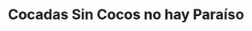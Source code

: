 ---
title: "Cocadas Sin Cocos no hay Paraíso"
url: /carrizal/cocadas-sin-cocos-no-hay-paraiso/
shop: bebidas
---